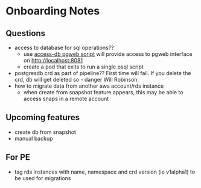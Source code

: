 # Onboarding Notes

## Questions
* access to database for sql operations??
  - use [access-db pgweb script](./bin/access-db) will provide access to pgweb interface on [http://localhost:8081](http://localhost:8081)
  - create a pod that exits to run a single psql script
* postgresdb crd as part of pipeline?? First time will fail. If you delete the crd, db will get deleted so - danger Will Robinson.
* how to migrate data from another aws account/rds instance
  - when create from snapshot feature appears, this may be able to access snaps in a remote account

## Upcoming features

* create db from snapshot
* manual backup

## For PE

* tag rds instances with name, namespace and crd version (ie v1alpha1) to be used for migrations
